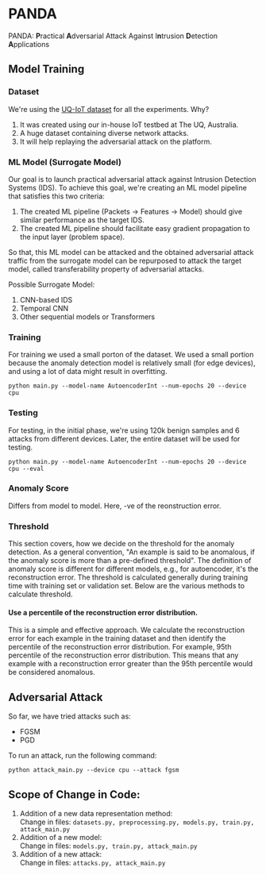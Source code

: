 # PANDA
PANDA: **P**ractical **A**dversarial Attack Against I**n**trusion **D**etection **A**pplications

## Model Training
### Dataset
We're using the [UQ-IoT dataset](https://espace.library.uq.edu.au/view/UQ:17b44bb) for all the experiments. Why?
1. It was created using our in-house IoT testbed at The UQ, Australia.
2. A huge dataset containing diverse network attacks.
3. It will help replaying the adversarial attack on the platform.

### ML Model (Surrogate Model)
Our goal is to launch practical adversarial attack against Intrusion Detection Systems (IDS). To achieve this goal, we're creating an ML model pipeline that satisfies this two criteria:
1. The created ML pipeline (Packets -> Features -> Model) should give similar performance as the target IDS.
2. The created ML pipeline should facilitate easy gradient propagation to the input layer (problem space).

So that, this ML model can be attacked and the obtained adversarial attack traffic from the surrogate model can be repurposed to attack the target model, called transferability property of adversarial attacks.

Possible Surrogate Model:
1. CNN-based IDS
2. Temporal CNN
3. Other sequential models or Transformers

### Training
For training we used a small porton of the dataset. We used a small portion because the anomaly detection model is relatively small (for edge devices), and using a lot of data might result in overfitting.

```python main.py --model-name AutoencoderInt --num-epochs 20 --device cpu```

### Testing
For testing, in the initial phase, we're using 120k benign samples and 6 attacks from different devices. Later, the entire dataset will be used for testing.

```python main.py --model-name AutoencoderInt --num-epochs 20 --device cpu --eval```

### Anomaly Score
Differs from model to model. Here, -ve of the reonstruction error.

### Threshold
This section covers, how we decide on the threshold for the anomaly detection. As a general convention, "An example is said to be anomalous, if the anomaly score is more than a pre-defined threshold". The definition of anomaly score is different for different models, e.g., for autoencoder, it's the reconstruction error. The threshold is calculated generally during training time with training set or validation set. Below are the various methods to calculate threshold.

#### Use a percentile of the reconstruction error distribution.
This is a simple and effective approach. We calculate the reconstruction error for each example in the training dataset and then identify the percentile of the reconstruction error distribution. For example, 95th percentile of the reconstruction error distribution. This means that any example with a reconstruction error greater than the 95th percentile would be considered anomalous.

## Adversarial Attack
So far, we have tried attacks such as:
- FGSM
- PGD

To run an attack, run the following command:

```python attack_main.py --device cpu --attack fgsm```

## Scope of Change in Code:
1. Addition of a new data representation method:\
    Change in files:
    ```datasets.py, preprocessing.py, models.py, train.py, attack_main.py```
2. Addition of a new model:\
    Change in files:
    ```models.py, train.py, attack_main.py```
3. Addition of a new attack:\
    Change in files:
    ```attacks.py, attack_main.py```
